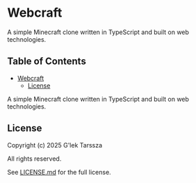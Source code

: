 # Webcraft #

A simple Minecraft clone written in TypeScript and built on web technologies.

<!-- omit in toc -->
## Table of Contents ##

* [Webcraft](#webcraft)
    * [License](#license)

A simple Minecraft clone written in TypeScript and built on web technologies.

## License ##

Copyright (c) 2025 G'lek Tarssza

All rights reserved.

See [LICENSE.md](LICENSE.md) for the full license.

